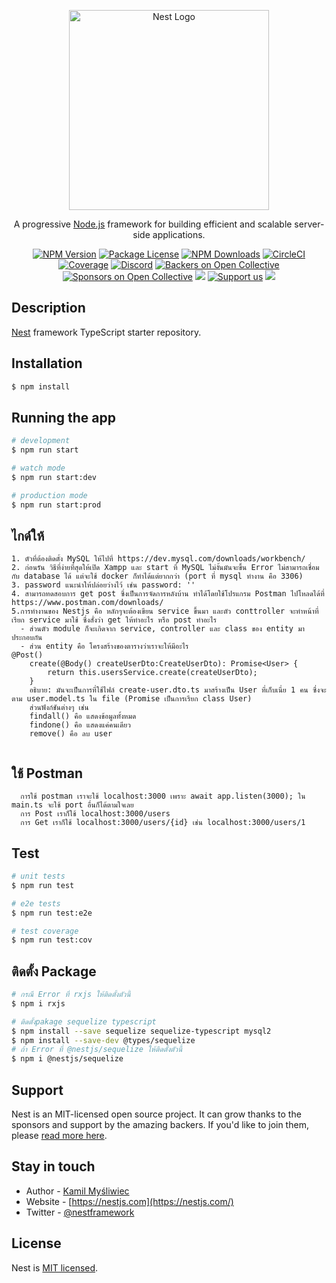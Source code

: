 <p align="center">
  <a href="http://nestjs.com/" target="blank"><img src="https://nestjs.com/img/logo_text.svg" width="320" alt="Nest Logo" /></a>
</p>

[circleci-image]: https://img.shields.io/circleci/build/github/nestjs/nest/master?token=abc123def456
[circleci-url]: https://circleci.com/gh/nestjs/nest

  <p align="center">A progressive <a href="http://nodejs.org" target="_blank">Node.js</a> framework for building efficient and scalable server-side applications.</p>
    <p align="center">
<a href="https://www.npmjs.com/~nestjscore" target="_blank"><img src="https://img.shields.io/npm/v/@nestjs/core.svg" alt="NPM Version" /></a>
<a href="https://www.npmjs.com/~nestjscore" target="_blank"><img src="https://img.shields.io/npm/l/@nestjs/core.svg" alt="Package License" /></a>
<a href="https://www.npmjs.com/~nestjscore" target="_blank"><img src="https://img.shields.io/npm/dm/@nestjs/common.svg" alt="NPM Downloads" /></a>
<a href="https://circleci.com/gh/nestjs/nest" target="_blank"><img src="https://img.shields.io/circleci/build/github/nestjs/nest/master" alt="CircleCI" /></a>
<a href="https://coveralls.io/github/nestjs/nest?branch=master" target="_blank"><img src="https://coveralls.io/repos/github/nestjs/nest/badge.svg?branch=master#9" alt="Coverage" /></a>
<a href="https://discord.gg/G7Qnnhy" target="_blank"><img src="https://img.shields.io/badge/discord-online-brightgreen.svg" alt="Discord"/></a>
<a href="https://opencollective.com/nest#backer" target="_blank"><img src="https://opencollective.com/nest/backers/badge.svg" alt="Backers on Open Collective" /></a>
<a href="https://opencollective.com/nest#sponsor" target="_blank"><img src="https://opencollective.com/nest/sponsors/badge.svg" alt="Sponsors on Open Collective" /></a>
  <a href="https://paypal.me/kamilmysliwiec" target="_blank"><img src="https://img.shields.io/badge/Donate-PayPal-ff3f59.svg"/></a>
    <a href="https://opencollective.com/nest#sponsor"  target="_blank"><img src="https://img.shields.io/badge/Support%20us-Open%20Collective-41B883.svg" alt="Support us"></a>
  <a href="https://twitter.com/nestframework" target="_blank"><img src="https://img.shields.io/twitter/follow/nestframework.svg?style=social&label=Follow"></a>
</p>
  <!--[![Backers on Open Collective](https://opencollective.com/nest/backers/badge.svg)](https://opencollective.com/nest#backer)
  [![Sponsors on Open Collective](https://opencollective.com/nest/sponsors/badge.svg)](https://opencollective.com/nest#sponsor)-->

## Description

[Nest](https://github.com/nestjs/nest) framework TypeScript starter repository.

## Installation

```bash
$ npm install
```

## Running the app

```bash
# development
$ npm run start

# watch mode
$ npm run start:dev

# production mode
$ npm run start:prod
```
## ไกด์ให้
```
1. ตัวที่ต้องติดตั้ง MySQL ให้ไปที่ https://dev.mysql.com/downloads/workbench/
2. ก่อนรัน วิธีที่ง่ายที่สุดให้เปิด Xampp และ start ที่ MySQL ไม่งั้นมันจะขึ้น Error ไม่สามารถเชื่อมกับ database ได้ แต่จะใช้ docker ก็ทำได้แต่ยากกว่า (port ที่ mysql ทำงาน คือ 3306)
3. password แนะนำให้ปล่อยว่างไว้ เช่น password: ''
4. สามารถทดสอบการ get post ซึ่งเป็นการจัดการหลังบ้าน ทำได้โดยใช้โปรแกรม Postman ไปโหลดได้ที่ https://www.postman.com/downloads/
5.การทำงานของ Nestjs คือ หลักๆจะต้องเขียน service ขึ้นมา และตัว conttroller จะทำหน้าที่เรียก service มาใช้ ซึ่งสั่งว่า get ให้ทำอะไร หรือ post ทำอะไร 
  - ส่วนตัว module ก็จะเกิดจาก service, controller และ class ของ entity มาประกอบกัน
  - ส่วน entity คือ โครงสร้างของตารางว่าเราจะให้มีอะไร
@Post()
    create(@Body() createUserDto:CreateUserDto): Promise<User> {
        return this.usersService.create(createUserDto);
    }
    อธิบาย: มันจะเป็นการที่ใช้ไฟล์ create-user.dto.ts มาสร้างเป็น User ที่เก็บเนี่ย 1 คน ซึ่งจะตาม user.model.ts ใน file (Promise เป็นการเรียก class User)
    ส่วนฟังก์ชันต่างๆ เช่น
    findall() คือ แสดงข้อมูลทั้งหมด
    findone() คือ แสดงแค่คนเดียว
    remove() คือ ลบ user
    
```
## ใช้ Postman
```
  การใช้ postman เราจะใช้ localhost:3000 เพราะ await app.listen(3000); ใน main.ts จะใช้ port อื่นก็ได้ตามใจเลย
  การ Post เราก็ใช้ localhost:3000/users
  การ Get เราก็ใช้ localhost:3000/users/{id} เช่น localhost:3000/users/1

```
## Test

```bash
# unit tests
$ npm run test

# e2e tests
$ npm run test:e2e

# test coverage
$ npm run test:cov
```
## ติดตั้ง Package

```bash
# กรณี Error ที่ rxjs ให้ติดตั้งตัวนี้
$ npm i rxjs

# ติดตั้งpakage sequelize typescript 
$ npm install --save sequelize sequelize-typescript mysql2
$ npm install --save-dev @types/sequelize
# ถ้า Error ที่ @nestjs/sequelize ให้ติดตั้งตัวนี้
$ npm i @nestjs/sequelize

```

## Support

Nest is an MIT-licensed open source project. It can grow thanks to the sponsors and support by the amazing backers. If you'd like to join them, please [read more here](https://docs.nestjs.com/support).

## Stay in touch

- Author - [Kamil Myśliwiec](https://kamilmysliwiec.com)
- Website - [https://nestjs.com](https://nestjs.com/)
- Twitter - [@nestframework](https://twitter.com/nestframework)

## License

Nest is [MIT licensed](LICENSE).
